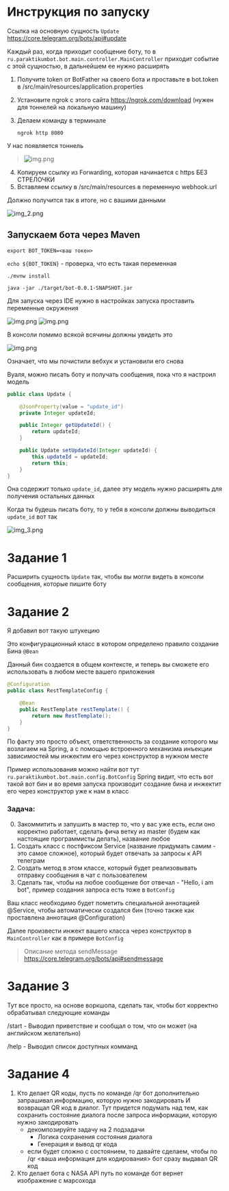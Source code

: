 # Инструкция по запуску

Ссылка на основную сущность ```Update``` https://core.telegram.org/bots/api#update

Каждый раз, когда приходит сообщение боту, то в
```ru.paraktikumbot.bot.main.controller.MainController```
приходит событие с этой сущностью, в дальнейшем ее нужно расширять

1) Получите token от BotFather на своего бота и проставьте в 
   bot.token в /src/main/resources/application.properties
2) Установите ngrok c этого сайта https://ngrok.com/download (нужен для тоннелей на локальную машину)
3) Делаем команду в терминале
   
   ```ngrok http 8080```
   
У нас появляется тоннель 
> ![img.png](img/img.png)

4) Копируем ссылку из Forwarding, которая начинается с https БЕЗ СТРЕЛОЧКИ
5) Вставляем ссылку в /src/main/resources в переменную webhook.url

Должно получится так в итоге, но с вашими данными

![img_2.png](img/img_2.png)

## Запускаем бота через Maven

```export BOT_TOKEN=<ваш токен>```

```echo ${BOT_TOKEN}``` - проверка, что есть такая переменная 

```./mvnw install```

```java -jar ./target/bot-0.0.1-SNAPSHOT.jar```

Для запуска через IDE нужно в настройках запуска проставить переменные окружения  

![img.png](img/img12e12e1.png)
![img.png](img/img243а.png)

В консоли помимо всякой всячины должны увидеть это

![img.png](img/img111.png)

Означает, что мы почистили вебхук и установили его снова

Вуаля, можно писать боту и получать сообщения, пока что я настроил модель  

```java
public class Update {

    @JsonProperty(value = "update_id")
    private Integer updateId;

    public Integer getUpdateId() {
        return updateId;
    }

    public Update setUpdateId(Integer updateId) {
        this.updateId = updateId;
        return this;
    }
}
```

Она содержит только ```update_id```, далее эту модель нужно расширять для получения остальных данных

Когда ты будешь писать боту, то у тебя в консоли должны выводиться ```update_id``` вот так

![img_3.png](img/img_3.png)

# Задание 1

Расширить сущность ```Update``` так, чтобы вы могли видеть в консоли сообщения, которые пишите боту

# Задание 2

Я добавил вот такую штукецию

Это конфигурационный класс в котором определено правило создание Бина ```@Bean```

Данный бин создается в общем контексте, и теперь вы сможете его использовать в любом месте вашего приложения

```java
@Configuration
public class RestTemplateConfig {

    @Bean
    public RestTemplate restTemplate() {
        return new RestTemplate();
    }
}
```  

По факту это просто объект, ответственность за создание которого мы возлагаем на Spring, а с помощью встроенного механизма инъекции зависимостей мы инжектим его через конструктор в нужном месте

Пример использования можно найти вот тут ```ru.paraktikumbot.bot.main.config.BotConfig```
Spring видит, что есть вот такой вот бин и во время запуска производит создание бина и инжектит его через конструктор уже к нам в класс

### Задача: 

0) Закоммитить и запушить в мастер то, что у вас уже есть, если оно корректно работает, сделать фича ветку из master (будем как настоящие программисты делать), название любое
1) Создать класс с постфиксом Service (название придумать самим - это самое сложное), который будет отвечать за запросы к API телеграм
2) Создать метод в этом классе, который будет реализовывать отправку сообщения в чат с пользователем
3) Сделать так, чтобы на любое сообщение бот отвечал - "Hello, i am bot", пример создания запроса есть тоже в ```BotConfig```

Ваш класс необходимо будет пометить специальной аннотацией @Service, чтобы автоматически создался бин (точно также как проставлена аннотация @Configuration)

Далее произвести инжект вашего класса через конструктор в ```MainController``` как в примере ```BotConfig``` 

> Описание метода sendMessage   
https://core.telegram.org/bots/api#sendmessage

# Задание 3

Тут все просто, на основе воркшопа, сделать так, чтобы бот корректно обрабатывал следующие команды

/start - Выводил приветствие и сообщал о том, что он может (на английском желательно)

/help - Выводил список доступных комманд

# Задание 4

1) Кто делает QR коды, пусть по команде /qr бот дополнительно запрашивал информацию, которую нужно закодировать
И возвращал QR код в диалог. Тут придется подумать над тем, как сохранить состояние диалога после запроса информации, которую нужно закодировать
   * декомпозируйте задачу на 2 подзадачи
      * Логика сохранения состояния диалога
      * Генерация и вывод qr кода
   * если будет сложно с состоянием, то давайте сделаем, чтобы по /qr <ваша информация для кодирования> бот сразу выдавал QR код
2) Кто делает бота с NASA API путь по команде бот вернет изображение с марсохода